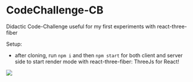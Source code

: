 # CodeChallenge-CB

Didactic Code-Challenge useful for my first experiments with react-three-fiber

Setup:

- after cloning, run `npm i` and then `npm start` for both client and server side to start render mode with react-three-fiber: ThreeJs for React!

<img src="SanFranciscoSkyBox_compr.gif"/>
